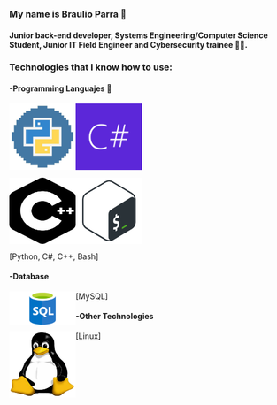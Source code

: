 ### My name is Braulio Parra 👋
#### Junior back-end developer, Systems Engineering/Computer Science Student, Junior IT Field Engineer and Cybersecurity trainee 👨‍💻.



### Technologies that I know how to use: 
#### -Programming Languajes 👾
<p><img src='pythonlog.jpg' width='120' height='120' align='left'> </p>
<p><img src='csharp.jpg' width='120' height='120' align='center'> </p>
<p><img src='cpp.png' width='120' height='120' align='left'> </p>
<p><img src='bash.png' width='120' height='120' align='center'> </p>

<p>   [Python, C#, C++, Bash]</p>

#### -Database
<p><img src='sql-logo.png' width='120' height='60' align='left'> </p>

<p> [MySQL] </p>



#### -Other Technologies
<p><img src='Linux_logo.jpg' width='120' height='120' align='left'> </p>
<p> [Linux] </p>

<!---
BR-111/BR-111 is a ✨ special ✨ repository because its `README.md` (this file) appears on your GitHub profile.
You can click the Preview link to take a look at your changes.
--->
